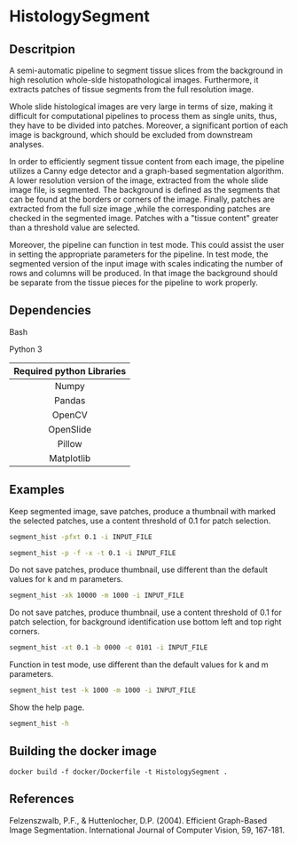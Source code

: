 # HistologySegment

## Descritpion

A semi-automatic pipeline to segment tissue slices from the background in high resolution whole-slde histopathological images. Furthermore, it extracts patches of tissue segments from the full resolution image. 

Whole slide histological images are very large in terms of size, making it difficult for computational pipelines to process them as single units, thus, they have to be divided into patches. Moreover, a significant portion of each image is background, which should be excluded from downstream analyses. 
    
In order to efficiently segment tissue content from each image, the pipeline utilizes a Canny edge detector and a graph-based segmentation algorithm. A lower resolution version of the image, extracted from the whole slide image file, is segmented. The background is defined as the segments that can be found at the borders or corners of the image. Finally, patches are extracted from the full size image ,while the corresponding patches are checked in the segmented image. Patches with a "tissue content" greater than a threshold value are selected.

Moreover, the pipeline can function in test mode. This could assist the user in setting the appropriate parameters for the pipeline. In test mode, the segmented version of the input image with scales indicating the number of rows and columns will be produced. In that image the background should be separate from the tissue pieces for the pipeline to work properly. 

## Dependencies
Bash

Python 3

| Required python Libraries |
|:-------------------------:|
| Numpy                     |
| Pandas                    |
| OpenCV                    |
| OpenSlide                 |
| Pillow                    |
| Matplotlib                | 


## Examples


Keep segmented image, save patches, produce a thumbnail with marked the selected patches, use a content threshold of 0.1 for patch selection.
    
```bash
segment_hist -pfxt 0.1 -i INPUT_FILE

segment_hist -p -f -x -t 0.1 -i INPUT_FILE
```    
    
Do not save patches, produce thumbnail, use different than the default values for k and m parameters.

```bash
segment_hist -xk 10000 -m 1000 -i INPUT_FILE
```
Do not save patches, produce thumbnail, use a content threshold of 0.1 for patch selection, for background identification use bottom left and top right corners.
    
```bash
segment_hist -xt 0.1 -b 0000 -c 0101 -i INPUT_FILE
```

Function in test mode, use different than the default values for k and m parameters.
    
```bash
segment_hist test -k 1000 -m 1000 -i INPUT_FILE
```

Show the help page.

```bash
segment_hist -h
```

## Building the docker image

```
docker build -f docker/Dockerfile -t HistologySegment .
```

## References

Felzenszwalb, P.F., & Huttenlocher, D.P. (2004). Efficient Graph-Based Image Segmentation. International Journal of Computer Vision, 59, 167-181.
